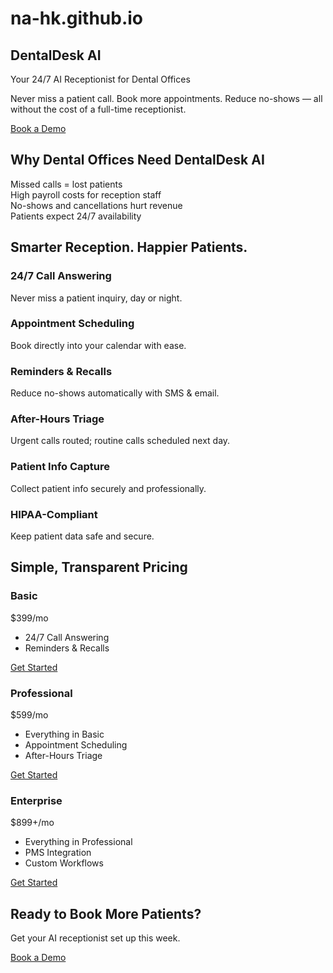 # na-hk.github.io
<!DOCTYPE html>
<html lang="en">
<head>
  <meta charset="UTF-8">
  <meta name="viewport" content="width=device-width, initial-scale=1.0">
  <title>DentalDesk AI</title>
  <link href="https://cdn.jsdelivr.net/npm/tailwindcss@2.2.19/dist/tailwind.min.css" rel="stylesheet">
</head>
<body class="bg-white text-gray-900 font-sans">
  <!-- Hero Section -->
  <section class="bg-blue-50 py-20 text-center">
    <h1 class="text-4xl font-bold mb-4">DentalDesk AI</h1>
    <p class="text-xl mb-6">Your 24/7 AI Receptionist for Dental Offices</p>
    <p class="mb-6">Never miss a patient call. Book more appointments. Reduce no-shows — all without the cost of a full-time receptionist.</p>
    <a href="#pricing" class="bg-blue-600 text-white px-6 py-3 rounded-lg shadow hover:bg-blue-700">Book a Demo</a>
  </section>

  <!-- Pain Points -->
  <section class="py-16 px-6 max-w-5xl mx-auto">
    <h2 class="text-3xl font-semibold text-center mb-10">Why Dental Offices Need DentalDesk AI</h2>
    <div class="grid md:grid-cols-2 gap-8">
      <div class="p-6 bg-gray-50 rounded-xl shadow">Missed calls = lost patients</div>
      <div class="p-6 bg-gray-50 rounded-xl shadow">High payroll costs for reception staff</div>
      <div class="p-6 bg-gray-50 rounded-xl shadow">No-shows and cancellations hurt revenue</div>
      <div class="p-6 bg-gray-50 rounded-xl shadow">Patients expect 24/7 availability</div>
    </div>
  </section>

  <!-- Features -->
  <section class="py-16 bg-gray-100 px-6">
    <h2 class="text-3xl font-semibold text-center mb-10">Smarter Reception. Happier Patients.</h2>
    <div class="grid md:grid-cols-3 gap-8 max-w-6xl mx-auto">
      <div class="bg-white p-6 rounded-xl shadow">
        <h3 class="font-bold mb-2">24/7 Call Answering</h3>
        <p>Never miss a patient inquiry, day or night.</p>
      </div>
      <div class="bg-white p-6 rounded-xl shadow">
        <h3 class="font-bold mb-2">Appointment Scheduling</h3>
        <p>Book directly into your calendar with ease.</p>
      </div>
      <div class="bg-white p-6 rounded-xl shadow">
        <h3 class="font-bold mb-2">Reminders & Recalls</h3>
        <p>Reduce no-shows automatically with SMS & email.</p>
      </div>
      <div class="bg-white p-6 rounded-xl shadow">
        <h3 class="font-bold mb-2">After-Hours Triage</h3>
        <p>Urgent calls routed; routine calls scheduled next day.</p>
      </div>
      <div class="bg-white p-6 rounded-xl shadow">
        <h3 class="font-bold mb-2">Patient Info Capture</h3>
        <p>Collect patient info securely and professionally.</p>
      </div>
      <div class="bg-white p-6 rounded-xl shadow">
        <h3 class="font-bold mb-2">HIPAA-Compliant</h3>
        <p>Keep patient data safe and secure.</p>
      </div>
    </div>
  </section>

  <!-- Pricing -->
  <section id="pricing" class="py-16 px-6 max-w-6xl mx-auto">
    <h2 class="text-3xl font-semibold text-center mb-10">Simple, Transparent Pricing</h2>
    <div class="grid md:grid-cols-3 gap-8">
      <div class="border rounded-xl p-8 text-center shadow">
        <h3 class="text-xl font-bold mb-4">Basic</h3>
        <p class="text-3xl font-bold mb-4">$399/mo</p>
        <ul class="mb-6 space-y-2">
          <li>24/7 Call Answering</li>
          <li>Reminders & Recalls</li>
        </ul>
        <a href="#" class="bg-blue-600 text-white px-6 py-3 rounded-lg shadow hover:bg-blue-700">Get Started</a>
      </div>
      <div class="border-2 border-blue-600 rounded-xl p-8 text-center shadow-lg">
        <h3 class="text-xl font-bold mb-4">Professional</h3>
        <p class="text-3xl font-bold mb-4">$599/mo</p>
        <ul class="mb-6 space-y-2">
          <li>Everything in Basic</li>
          <li>Appointment Scheduling</li>
          <li>After-Hours Triage</li>
        </ul>
        <a href="#" class="bg-blue-600 text-white px-6 py-3 rounded-lg shadow hover:bg-blue-700">Get Started</a>
      </div>
      <div class="border rounded-xl p-8 text-center shadow">
        <h3 class="text-xl font-bold mb-4">Enterprise</h3>
        <p class="text-3xl font-bold mb-4">$899+/mo</p>
        <ul class="mb-6 space-y-2">
          <li>Everything in Professional</li>
          <li>PMS Integration</li>
          <li>Custom Workflows</li>
        </ul>
        <a href="#" class="bg-blue-600 text-white px-6 py-3 rounded-lg shadow hover:bg-blue-700">Get Started</a>
      </div>
    </div>
  </section>

  <!-- Final CTA -->
  <section class="bg-blue-50 py-16 text-center">
    <h2 class="text-3xl font-semibold mb-4">Ready to Book More Patients?</h2>
    <p class="mb-6">Get your AI receptionist set up this week.</p>
    <a href="#" class="bg-blue-600 text-white px-6 py-3 rounded-lg shadow hover:bg-blue-700">Book a Demo</a>
  </section>

</body>
</html>
